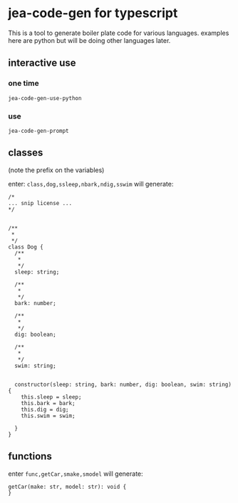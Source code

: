 # jea-code-gen for typescript

This is a tool to generate boiler plate code for various languages. examples here are python but will be doing other languages later.

## interactive use
### one time
`jea-code-gen-use-python`

### use
`jea-code-gen-prompt`

## classes

(note the prefix on the variables)

enter: `class,dog,ssleep,nbark,ndig,sswim` will generate:

```
/*
... snip license ...
*/


/**
 *
 */
class Dog {
  /**
   *
   */
  sleep: string;

  /**
   *
   */
  bark: number;

  /**
   *
   */
  dig: boolean;

  /**
   *
   */
  swim: string;


  constructor(sleep: string, bark: number, dig: boolean, swim: string) {
    this.sleep = sleep;
    this.bark = bark;
    this.dig = dig;
    this.swim = swim;
    
  }
}
```

## functions
enter `func,getCar,smake,smodel` will generate:

```
getCar(make: str, model: str): void {
}
```

